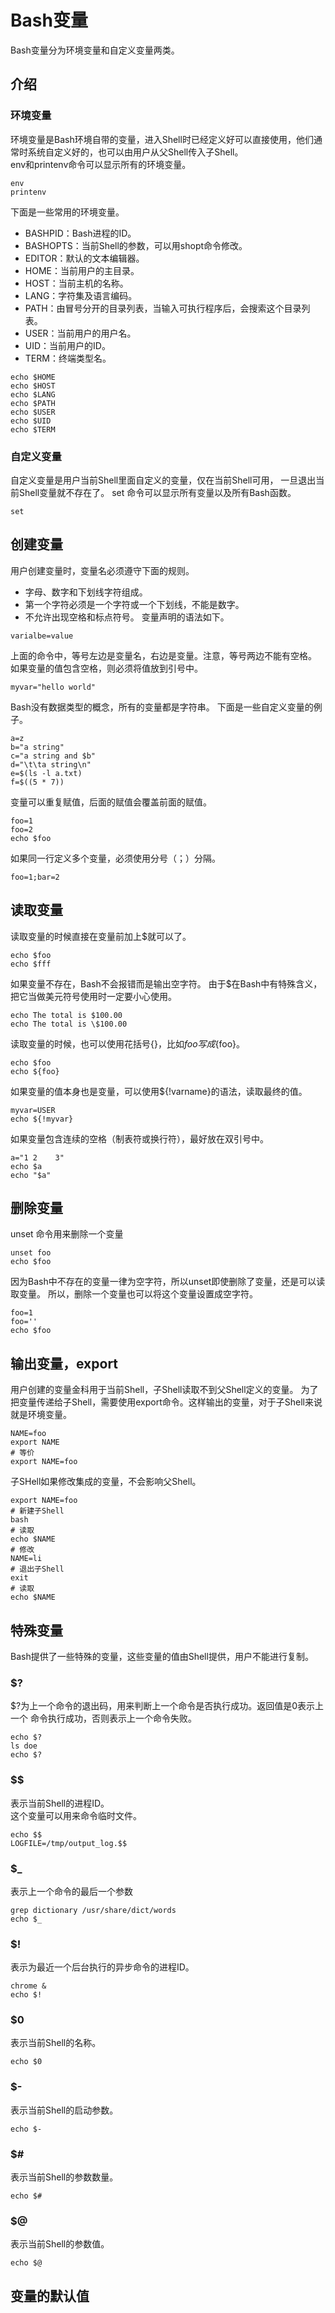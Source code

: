 # Bash变量
Bash变量分为环境变量和自定义变量两类。

## 介绍
### 环境变量
环境变量是Bash环境自带的变量，进入Shell时已经定义好可以直接使用，他们通常时系统自定义好的，也可以由用户从父Shell传入子Shell。  
env和printenv命令可以显示所有的环境变量。
``` shell
env
printenv
```
下面是一些常用的环境变量。
- BASHPID：Bash进程的ID。
- BASHOPTS：当前Shell的参数，可以用shopt命令修改。
- EDITOR：默认的文本编辑器。
- HOME：当前用户的主目录。
- HOST：当前主机的名称。
- LANG：字符集及语言编码。
- PATH：由冒号分开的目录列表，当输入可执行程序后，会搜索这个目录列表。
- USER：当前用户的用户名。
- UID：当前用户的ID。
- TERM：终端类型名。
``` shell
echo $HOME
echo $HOST
echo $LANG
echo $PATH
echo $USER
echo $UID
echo $TERM
```
### 自定义变量
自定义变量是用户当前Shell里面自定义的变量，仅在当前Shell可用，
一旦退出当前Shell变量就不存在了。
set 命令可以显示所有变量以及所有Bash函数。
``` shell
set
```
## 创建变量
用户创建变量时，变量名必须遵守下面的规则。
- 字母、数字和下划线字符组成。
- 第一个字符必须是一个字符或一个下划线，不能是数字。
- 不允许出现空格和标点符号。
变量声明的语法如下。
``` shell
varialbe=value
```
上面的命令中，等号左边是变量名，右边是变量。注意，等号两边不能有空格。
如果变量的值包含空格，则必须将值放到引号中。
``` shell
myvar="hello world"
```
Bash没有数据类型的概念，所有的变量都是字符串。
下面是一些自定义变量的例子。
``` shell
a=z
b="a string"
c="a string and $b"
d="\t\ta string\n"
e=$(ls -l a.txt)
f=$((5 * 7))
```
变量可以重复赋值，后面的赋值会覆盖前面的赋值。
``` shell
foo=1
foo=2
echo $foo
```
如果同一行定义多个变量，必须使用分号（；）分隔。
``` shell
foo=1;bar=2
```
## 读取变量
读取变量的时候直接在变量前加上$就可以了。
``` shell
echo $foo
echo $fff
```
如果变量不存在，Bash不会报错而是输出空字符。
由于$在Bash中有特殊含义，把它当做美元符号使用时一定要小心使用。
``` shell
echo The total is $100.00
echo The total is \$100.00
```
读取变量的时候，也可以使用花括号{}，比如$foo 写成${foo}。
``` shell
echo $foo
echo ${foo}
```
如果变量的值本身也是变量，可以使用${!varname}的语法，读取最终的值。
``` shell
myvar=USER
echo ${!myvar}
```
如果变量包含连续的空格（制表符或换行符），最好放在双引号中。
``` shell
a="1 2    3"
echo $a
echo "$a"
```
## 删除变量
unset 命令用来删除一个变量

``` shell
unset foo
echo $foo
```
因为Bash中不存在的变量一律为空字符，所以unset即使删除了变量，还是可以读取变量。
所以，删除一个变量也可以将这个变量设置成空字符。
``` shell
foo=1
foo=''
echo $foo
```
## 输出变量，export
用户创建的变量金科用于当前Shell，子Shell读取不到父Shell定义的变量。
为了把变量传递给子Shell，需要使用export命令。这样输出的变量，对于子Shell来说
就是环境变量。
``` shell
NAME=foo
export NAME
# 等价
export NAME=foo
```
子SHell如果修改集成的变量，不会影响父Shell。

``` shell
export NAME=foo
# 新建子Shell
bash
# 读取
echo $NAME
# 修改
NAME=li
# 退出子Shell
exit
# 读取
echo $NAME
```
## 特殊变量
Bash提供了一些特殊的变量，这些变量的值由Shell提供，用户不能进行复制。
### $?
$?为上一个命令的退出码，用来判断上一个命令是否执行成功。返回值是0表示上一个
命令执行成功，否则表示上一个命令失败。  
``` shell
echo $?
ls doe
echo $?
```
### $$
表示当前Shell的进程ID。  
这个变量可以用来命令临时文件。  
``` shell
echo $$
LOGFILE=/tmp/output_log.$$
```
### $_
表示上一个命令的最后一个参数
``` shell
grep dictionary /usr/share/dict/words
echo $_
```
### $!
表示为最近一个后台执行的异步命令的进程ID。
``` shell
chrome &
echo $!
```
### $0
表示当前Shell的名称。
``` shell
echo $0
```
### $-
表示当前Shell的启动参数。
``` shell
echo $-
```
### $#
表示当前Shell的参数数量。
``` shell
echo $#
```
### $@
表示当前Shell的参数值。
``` shell
echo $@
```
## 变量的默认值
